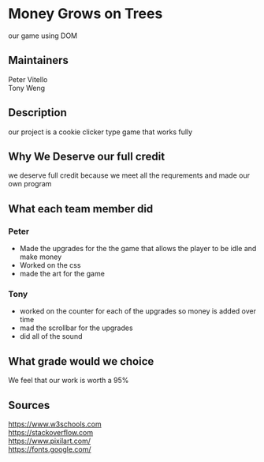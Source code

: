 # Money Grows on Trees
our game using DOM

## Maintainers
Peter Vitello <br />
Tony Weng

## Description
our project is a cookie clicker type game that works fully

## Why We Deserve our full credit 
we deserve full credit because we meet all the requrements and made our own program

## What each team member did 

### Peter
- Made the upgrades for the the game that allows the player to be idle and make money
- Worked on the css 
- made the art for the game 

### Tony
- worked on the counter for each of the upgrades so money is added over time
- mad the scrollbar for the upgrades 
- did all of the sound

## What grade would we choice 
We feel that our work is worth a 95%  

## Sources 
https://www.w3schools.com <br />
https://stackoverflow.com <br /> 
https://www.pixilart.com/ <br />
https://fonts.google.com/




